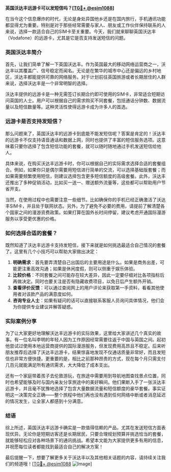 **英国沃达丰远游卡可以发短信吗？[[TG💪+ @esim1088](https://t.me/s/esim1088)]**

在当今这个信息爆炸的时代，无论是身处异国他乡还是在国内旅行，手机通讯功能都显得尤为重要。特别是对于那些经常需要与家人、朋友或工作伙伴保持联系的人来说，选择一款适合自己的SIM卡至关重要。今天，我们就来聊聊英国沃达丰（Vodafone）的远游卡，尤其是它是否支持发送短信的问题。

### 英国沃达丰简介

首先，让我们简单了解一下英国沃达丰。作为英国最大的移动网络运营商之一，沃达丰以其覆盖广、信号稳定而闻名。无论是在繁华的城市中心还是偏远的乡村地区，沃达丰都能提供可靠的网络服务。对于计划前往英国旅游或者长期居住的人群来说，选择沃达丰是一个非常明智的选择。

沃达丰提供的远游卡是一种无需签订长期合约即可使用的SIM卡，非常适合短期访问英国的人士。用户可以根据自己的需求购买不同套餐，包括通话分钟数、数据流量以及短信数量等。这种灵活性使得远游卡成为许多人的首选。

### 远游卡是否支持发短信？

那么问题来了，英国沃达丰的远游卡到底能不能发短信呢？答案是肯定的！沃达丰的远游卡不仅支持语音通话和数据上网，同时也提供了丰富的短信服务选项。这意味着只要你选择了包含短信功能的套餐，就可以随时随地通过手机发送短信给他人。

具体来说，在购买沃达丰远游卡时，你可以根据自己的实际需求选择合适的套餐组合。例如，如果你只是偶尔需要用短信进行简单的交流，可以选择基础版套餐；而如果需要频繁使用短信，则建议选择包含更多短信额度的高级套餐。此外，沃达丰还推出了多种促销活动，比如买一送一、赠送额外流量等，这些都可以帮助用户节省开支。

当然，在使用过程中也需要注意一些细节。比如确保你的手机已经正确激活了沃达丰SIM卡，并且处于联网状态。另外，为了避免不必要的费用，请提前了解清楚各个国家之间的漫游资费政策。如果打算在国外长时间停留，建议考虑开通国际漫游服务以享受更优惠的价格。

### 如何选择合适的套餐？

既然知道了沃达丰远游卡支持发短信，接下来就是如何挑选最适合自己情况的套餐了。这里有几个小技巧可以帮助大家做出决定：

1. **明确需求**：首先要弄清楚自己出国后的主要用途是什么。如果是商务出差，可能更注重高效沟通；如果是休闲度假，则可以侧重于娱乐体验。
2. **比较价格**：不同套餐之间可能存在较大差异，因此一定要仔细对比各项指标后再做决定。同时也要关注是否有隐藏收费项目，以免日后产生额外开销。
3. **查看评价反馈**：可以通过查阅网上的用户评论来获取第一手资料，看看其他使用者对该款产品的满意度如何。
4. **咨询专业人士**：如果有疑问的话可以直接联系客服人员询问具体情况，他们会为你提供专业建议并解答疑惑。

### 实际案例分享

为了让大家更好地理解沃达丰远游卡的实际效果，这里给大家讲述几个真实的故事。有一位名叫李明的年轻人因为工作原因经常需要往返于中国与英国之间。起初他尝试过使用本地运营商提供的国际漫游服务，但发现费用高昂且不稳定。后来听朋友推荐后选择了沃达丰远游卡，结果惊喜地发现不仅通话质量非常好，而且发短信也非常方便快捷。更重要的是，相比之前那种昂贵的方式，现在每个月只需支付几百元就能满足所有通讯需求，大大降低了成本支出。

还有一个家庭带着孩子去伦敦游玩，在旅途中需要用到导航地图查找景点位置，同时也希望能够及时与国内亲友分享旅途中的美好瞬间。他们果断入手了一张沃达丰远游卡，并且毫不犹豫地选择了包含大量数据流量和短信额度的豪华套餐。事实证明这一决策完全正确——整个旅程中他们再也没有遇到任何网络中断或者消息延迟的情况发生，让全家人都感到十分满意。

### 结语

综上所述，英国沃达丰远游卡确实是一款值得信赖的产品，尤其在发送短信方面表现优异。无论你是短期访客还是长期居民，只要合理规划预算并挑选恰当的套餐，就能够轻松应对各种场景下的通讯挑战。希望本文能为大家提供更多有用的信息，并祝愿每位读者都能找到最适合自己的解决方案！

最后提醒一下，想要了解更多关于沃达丰以及其他相关话题的内容，请持续关注我们的频道哦！[[TG💪+ @esim1088](https://t.me/s/esim1088) ![Image](https://i.postimg.cc/4NQfJmqS/Snipaste-2025-05-13-00-14-12.png)]